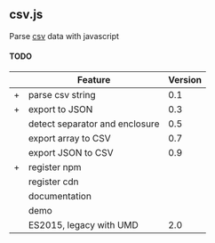 csv.js
-------

Parse [csv](https://tools.ietf.org/html/rfc4180) data with javascript

#### TODO

|   	|    Feature 	                      |    Version
|---	|---                                  |---
|   +	|    parse csv string                 |    0.1
|   +	|    export to JSON                   |    0.3
|   	|    detect separator and enclosure   |    0.5
|    	|    export array to CSV              |    0.7
|    	|    export JSON to CSV               |    0.9
|   +   |    register npm                     |
|       |    register cdn                     |
|    	|    documentation                    |
|    	|    demo                             |
|    	|    ES2015, legacy with UMD          |    2.0
